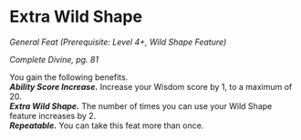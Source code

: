 # Extra Wild Shape
*General Feat (Prerequisite: Level 4+, Wild Shape Feature)*

*Complete Divine, pg. 81*

You gain the following benefits.  
***Ability Score Increase.*** Increase your Wisdom score by 1, to a maximum of 20.  
***Extra Wild Shape.*** The number of times you can use your Wild Shape feature increases by 2.  
***Repeatable.*** You can take this feat more than once.